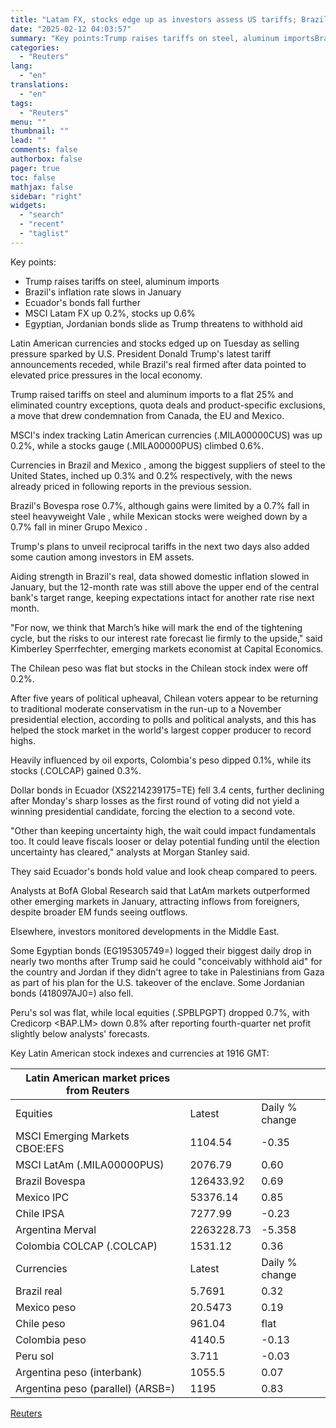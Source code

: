```yaml
---
title: "Latam FX, stocks edge up as investors assess US tariffs; Brazil in focus"
date: "2025-02-12 04:03:57"
summary: "Key points:Trump raises tariffs on steel, aluminum importsBrazil's inflation rate slows in JanuaryEcuador's bonds fall furtherMSCI Latam FX up 0.2%, stocks up 0.6%Egyptian, Jordanian bonds slide as Trump threatens to withhold aid Latin American currencies and stocks edged up on Tuesday as selling pressure sparked by U.S. President Donald Trump's..."
categories:
  - "Reuters"
lang:
  - "en"
translations:
  - "en"
tags:
  - "Reuters"
menu: ""
thumbnail: ""
lead: ""
comments: false
authorbox: false
pager: true
toc: false
mathjax: false
sidebar: "right"
widgets:
  - "search"
  - "recent"
  - "taglist"
---
```


Key points:

* Trump raises tariffs on steel, aluminum imports
* Brazil's inflation rate slows in January
* Ecuador's bonds fall further
* MSCI Latam FX up 0.2%, stocks up 0.6%
* Egyptian, Jordanian bonds slide as Trump threatens to withhold aid

Latin American currencies and stocks edged up on Tuesday as selling pressure sparked by U.S. President Donald Trump's latest tariff announcements receded, while Brazil's real firmed after data pointed to elevated price pressures in the local economy.

Trump raised tariffs on steel and aluminum imports to a flat 25% and eliminated country exceptions, quota deals and product-specific exclusions, a move that drew condemnation from Canada, the EU and Mexico.

MSCI's index tracking Latin American currencies (.MILA00000CUS) was up 0.2%, while a stocks gauge (.MILA00000PUS) climbed 0.6%.

Currencies in Brazil and Mexico , among the biggest suppliers of steel to the United States, inched up 0.3% and 0.2% respectively, with the news already priced in following reports in the previous session.

Brazil's Bovespa rose 0.7%, although gains were limited by a 0.7% fall in steel heavyweight Vale , while Mexican stocks were weighed down by a 0.7% fall in miner Grupo Mexico .

Trump's plans to unveil reciprocal tariffs in the next two days also added some caution among investors in EM assets.

Aiding strength in Brazil's real, data showed domestic inflation slowed in January, but the 12-month rate was still above the upper end of the central bank's target range, keeping expectations intact for another rate rise next month.

"For now, we think that March’s hike will mark the end of the tightening cycle, but the risks to our interest rate forecast lie firmly to the upside," said Kimberley Sperrfechter, emerging markets economist at Capital Economics.

The Chilean peso was flat but stocks in the Chilean stock index were off 0.2%.

After five years of political upheaval, Chilean voters appear to be returning to traditional moderate conservatism in the run-up to a November presidential election, according to polls and political analysts, and this has helped the stock market in the world's largest copper producer to record highs.

Heavily influenced by oil exports, Colombia's peso dipped 0.1%, while its stocks (.COLCAP) gained 0.3%.

Dollar bonds in Ecuador (XS2214239175=TE) fell 3.4 cents, further declining after Monday's sharp losses as the first round of voting did not yield a winning presidential candidate, forcing the election to a second vote.

"Other than keeping uncertainty high, the wait could impact fundamentals too. It could leave fiscals looser or delay potential funding until the election uncertainty has cleared," analysts at Morgan Stanley said.

They said Ecuador's bonds hold value and look cheap compared to peers.

Analysts at BofA Global Research said that LatAm markets outperformed other emerging markets in January, attracting inflows from foreigners, despite broader EM funds seeing outflows.

Elsewhere, investors monitored developments in the Middle East.

Some Egyptian bonds (EG195305749=) logged their biggest daily drop in nearly two months after Trump said he could "conceivably withhold aid" for the country and Jordan if they didn't agree to take in Palestinians from Gaza as part of his plan for the U.S. takeover of the enclave. Some Jordanian bonds (418097AJ0=) also fell.

Peru's sol was flat, while local equities (.SPBLPGPT) dropped 0.7%, with Credicorp <BAP.LM> down 0.8% after reporting fourth-quarter net profit slightly below analysts' forecasts.

Key Latin American stock indexes and currencies at 1916 GMT:

| Latin American market prices from Reuters | |  |
| --- | --- | --- |
| Equities | Latest | Daily % change |
| MSCI Emerging Markets CBOE:EFS | 1104.54 | -0.35 |
| MSCI LatAm (.MILA00000PUS) | 2076.79 | 0.60 |
| Brazil Bovespa | 126433.92 | 0.69 |
| Mexico IPC | 53376.14 | 0.85 |
| Chile IPSA | 7277.99 | -0.23 |
| Argentina Merval | 2263228.73 | -5.358 |
| Colombia COLCAP (.COLCAP) | 1531.12 | 0.36 |
| Currencies | Latest | Daily % change |
| Brazil real | 5.7691 | 0.32 |
| Mexico peso | 20.5473 | 0.19 |
| Chile peso | 961.04 | flat |
| Colombia peso | 4140.5 | -0.13 |
| Peru sol | 3.711 | -0.03 |
| Argentina peso (interbank) | 1055.5 | 0.07 |
| Argentina peso (parallel) (ARSB=) | 1195 | 0.83 |

[Reuters](https://www.tradingview.com/news/reuters.com,2025:newsml_L6N3P20VB:0-latam-fx-stocks-edge-up-as-investors-assess-us-tariffs-brazil-in-focus/)
